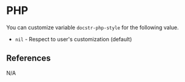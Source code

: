 # PHP

You can customize variable `docstr-php-style` for the following value.

* `nil` - Respect to user's customization (default)

## References

N/A

